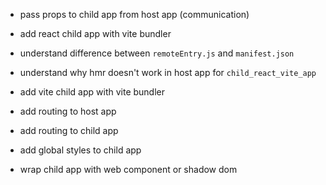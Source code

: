 - pass props to child app from host app (communication)
- add react child app with vite bundler

- understand difference between `remoteEntry.js` and `manifest.json`
- understand why hmr doesn't work in host app for `child_react_vite_app`

- add vite child app with vite bundler
- add routing to host app
- add routing to child app
- add global styles to child app
- wrap child app with web component or shadow dom
